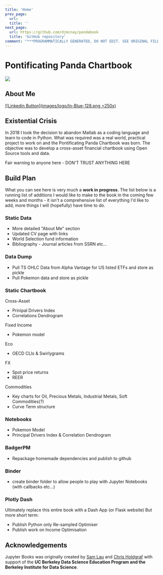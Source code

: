 ```yaml
---
title: 'Home'
prev_page:
  url: 
  title: ''
next_page:
  url: https://github.com/djmcnay/pandabook
  title: 'GitHub repository'
comment: "***PROGRAMMATICALLY GENERATED, DO NOT EDIT. SEE ORIGINAL FILES IN /content***"
---
```

# Pontificating Panda Chartbook

<img src="https://circleci.com/gh/jupyter/jupyter-book.svg?style=svg" class="left">

## About Me

[![Linkedin Button](images/logo/In-Blue-128.png =250x)](https://www.linkedin.com/in/david-mcnay-9b582136/)

## Existential Crisis

In 2018 I took the decision to abandon Matlab as a coding language and learn to code in Python. What was required was a real world, practical project to work on and the Pontificating Panda Chartbook was born. The objective was to develop a cross-asset financial chartbook using Open Source tools and data.

Fair warning to anyone here - DON'T TRUST ANYTHING HERE


## Build Plan
What you can see here is very much a **work in progress**. The list below is a running list of additions I would like to make to the book in the coming few weeks and months - it isn't a comprehensive list of everything I'd like to add, more things I will (hopefully) have time to do.

### Static Data
* More detailed "About Me" section
* Updated CV page with links
* World Selection fund information
* Bibliography - Journal articles from SSRN etc...

### Data Dump
* Pull TS OHLC Data from Alpha Vantage for US listed ETFs and store as pickle
* Pull Pokemon data and store as pickle

### Static Chartbook
Cross-Asset
* Prinipal Drivers Index
* Correlations Dendrogram

Fixed Income
* Pokemon model

Eco
* OECD CLIs & Swirlygrams

FX
* Spot price returns
* REER

Commodities
* Key charts for Oil, Precious Metals, Industrial Metals, Soft Commodities(?)
* Curve Term structure

### Notebooks
* Pokemon Model
* Principal Drivers Index & Correlation Dendrogram

### BadgerPM
* Repackage homemade dependencies and publish to github

### Binder
* create binder folder to allow people to play with Jupyter Notebooks (with callbacks etc...)

### Plotly Dash
Ultimately replace this entire book with a Dash App (or Flask website)
But more short term:
* Publish Python only Re-sampled Optimiser
* Publish work on Income Optimisation


## Acknowledgements

Jupyter Books was originally created by [Sam Lau][sam] and [Chris Holdgraf][chris]
with support of the **UC Berkeley Data Science Education Program and the Berkeley
Institute for Data Science**.

[sam]: http://www.samlau.me/
[chris]: https://predictablynoisy.com
